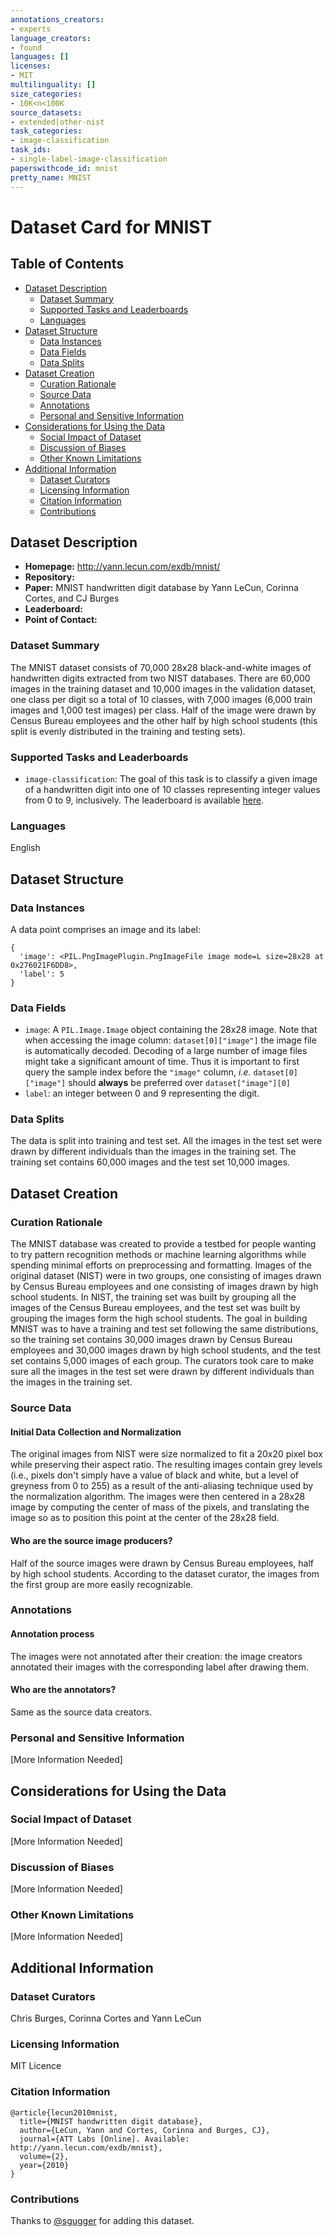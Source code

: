 ```yaml
---
annotations_creators:
- experts
language_creators:
- found
languages: []
licenses:
- MIT
multilinguality: []
size_categories:
- 10K<n<100K
source_datasets:
- extended|other-nist
task_categories:
- image-classification
task_ids:
- single-label-image-classification
paperswithcode_id: mnist
pretty_name: MNIST
---
```


# Dataset Card for MNIST

## Table of Contents
- [Dataset Description](#dataset-description)
  - [Dataset Summary](#dataset-summary)
  - [Supported Tasks and Leaderboards](#supported-tasks-and-leaderboards)
  - [Languages](#languages)
- [Dataset Structure](#dataset-structure)
  - [Data Instances](#data-instances)
  - [Data Fields](#data-fields)
  - [Data Splits](#data-splits)
- [Dataset Creation](#dataset-creation)
  - [Curation Rationale](#curation-rationale)
  - [Source Data](#source-data)
  - [Annotations](#annotations)
  - [Personal and Sensitive Information](#personal-and-sensitive-information)
- [Considerations for Using the Data](#considerations-for-using-the-data)
  - [Social Impact of Dataset](#social-impact-of-dataset)
  - [Discussion of Biases](#discussion-of-biases)
  - [Other Known Limitations](#other-known-limitations)
- [Additional Information](#additional-information)
  - [Dataset Curators](#dataset-curators)
  - [Licensing Information](#licensing-information)
  - [Citation Information](#citation-information)
  - [Contributions](#contributions)

## Dataset Description

- **Homepage:** http://yann.lecun.com/exdb/mnist/
- **Repository:** 
- **Paper:** MNIST handwritten digit database by Yann LeCun, Corinna Cortes, and CJ Burges
- **Leaderboard:**
- **Point of Contact:**

### Dataset Summary

The MNIST dataset consists of 70,000 28x28 black-and-white images of handwritten digits extracted from two NIST databases. There are 60,000 images in the training dataset and 10,000 images in the validation dataset, one class per digit so a total of 10 classes, with 7,000 images (6,000 train images and 1,000 test images) per class.
Half of the image were drawn by Census Bureau employees and the other half by high school students (this split is evenly distributed in the training and testing sets).

### Supported Tasks and Leaderboards

- `image-classification`: The goal of this task is to classify a given image of a handwritten digit into one of 10 classes representing integer values from 0 to 9, inclusively. The leaderboard is available [here](https://paperswithcode.com/sota/image-classification-on-mnist).

### Languages

English

## Dataset Structure

### Data Instances

A data point comprises an image and its label:

```
{
  'image': <PIL.PngImagePlugin.PngImageFile image mode=L size=28x28 at 0x276021F6DD8>,
  'label': 5
}
```

### Data Fields

- `image`: A `PIL.Image.Image` object containing the 28x28 image. Note that when accessing the image column: `dataset[0]["image"]` the image file is automatically decoded. Decoding of a large number of image files might take a significant amount of time. Thus it is important to first query the sample index before the `"image"` column, *i.e.* `dataset[0]["image"]` should **always** be preferred over `dataset["image"][0]`
- `label`: an integer between 0 and 9 representing the digit.

### Data Splits

The data is split into training and test set. All the images in the test set were drawn by different individuals than the images in the training set. The training set contains 60,000 images and the test set 10,000 images. 

## Dataset Creation

### Curation Rationale

The MNIST database was created to provide a testbed for people wanting to try pattern recognition methods or machine learning algorithms while spending minimal efforts on preprocessing and formatting. Images of the original dataset (NIST) were  in two groups, one consisting of images drawn by Census Bureau employees and one consisting of images drawn by high school students. In NIST, the training set was built by grouping all the images of the Census Bureau employees, and the test set was built by grouping the images form the high school students.
The goal in building MNIST was to have a training and test set following the same distributions, so the training set contains 30,000 images drawn by Census Bureau employees and 30,000 images drawn by high school students, and the test set contains 5,000 images of each group. The curators took care to make sure all the images in the test set were drawn by different individuals than the images in the training set. 

### Source Data

#### Initial Data Collection and Normalization

The original images from NIST were size normalized to fit a 20x20 pixel box while preserving their aspect ratio. The resulting images contain grey levels (i.e., pixels don't simply have a value of black and white, but a level of greyness from 0 to 255) as a result of the anti-aliasing technique used by the normalization algorithm. The images were then centered in a 28x28 image by computing the center of mass of the pixels, and translating the image so as to position this point at the center of the 28x28 field.

#### Who are the source image producers?

Half of the source images were drawn by Census Bureau employees, half by high school students. According to the dataset curator, the images from the first group are more easily recognizable.

### Annotations

#### Annotation process

The images were not annotated after their creation: the image creators annotated their images with the corresponding label after drawing them.

#### Who are the annotators?

Same as the source data creators.

### Personal and Sensitive Information

[More Information Needed]

## Considerations for Using the Data

### Social Impact of Dataset

[More Information Needed]

### Discussion of Biases

[More Information Needed]

### Other Known Limitations

[More Information Needed]

## Additional Information

### Dataset Curators

Chris Burges, Corinna Cortes and Yann LeCun

### Licensing Information

MIT Licence

### Citation Information

```
@article{lecun2010mnist,
  title={MNIST handwritten digit database},
  author={LeCun, Yann and Cortes, Corinna and Burges, CJ},
  journal={ATT Labs [Online]. Available: http://yann.lecun.com/exdb/mnist},
  volume={2},
  year={2010}
}
```

### Contributions

Thanks to [@sgugger](https://github.com/sgugger) for adding this dataset.
